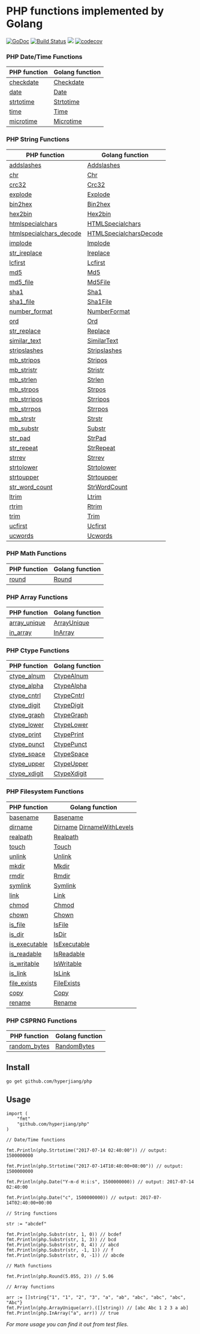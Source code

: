 # PHP functions implemented by Golang

[![GoDoc](https://godoc.org/github.com/hyperjiang/php?status.svg)](https://godoc.org/github.com/hyperjiang/php)
[![Build Status](https://travis-ci.org/hyperjiang/php.svg?branch=master)](https://travis-ci.org/hyperjiang/php)
[![](https://goreportcard.com/badge/github.com/hyperjiang/php)](https://goreportcard.com/report/github.com/hyperjiang/php)
[![codecov](https://codecov.io/gh/hyperjiang/php/branch/master/graph/badge.svg)](https://codecov.io/gh/hyperjiang/php)

### PHP Date/Time Functions

| PHP function                             | Golang function                          |
| ---------------------------------------- | ---------------------------------------- |
| [checkdate](https://php.net/manual/en/function.checkdate.php) | [Checkdate](https://godoc.org/github.com/hyperjiang/php#Checkdate) |
| [date](https://php.net/manual/en/function.date.php) | [Date](https://godoc.org/github.com/hyperjiang/php#Date) |
| [strtotime](https://php.net/manual/en/function.strtotime.php) | [Strtotime](https://godoc.org/github.com/hyperjiang/php#Strtotime) |
| [time](https://php.net/manual/en/function.time.php) | [Time](https://godoc.org/github.com/hyperjiang/php#Time) |
| [microtime](https://php.net/manual/en/function.microtime.php) | [Microtime](https://godoc.org/github.com/hyperjiang/php#Microtime) |

### PHP String Functions

| PHP function                             | Golang function                          |
| ---------------------------------------- | ---------------------------------------- |
| [addslashes](https://php.net/manual/en/function.addslashes.php) | [Addslashes](https://godoc.org/github.com/hyperjiang/php#Addslashes) |
| [chr](https://php.net/manual/en/function.chr.php) | [Chr](https://godoc.org/github.com/hyperjiang/php#Chr) |
| [crc32](https://php.net/manual/en/function.crc32.php) | [Crc32](https://godoc.org/github.com/hyperjiang/php#Crc32) |
| [explode](https://php.net/manual/en/function.explode.php) | [Explode](https://godoc.org/github.com/hyperjiang/php#Explode) |
| [bin2hex](https://php.net/manual/en/function.bin2hex.php) | [Bin2hex](https://godoc.org/github.com/hyperjiang/php#Bin2hex) |
| [hex2bin](https://php.net/manual/en/function.hex2bin.php) | [Hex2bin](https://godoc.org/github.com/hyperjiang/php#Hex2bin) |
| [htmlspecialchars](https://php.net/manual/en/function.htmlspecialchars.php) | [HTMLSpecialchars](https://godoc.org/github.com/hyperjiang/php#HTMLSpecialchars) |
| [htmlspecialchars_decode](https://php.net/manual/en/function.htmlspecialchars-decode.php) | [HTMLSpecialcharsDecode](https://godoc.org/github.com/hyperjiang/php#HTMLSpecialcharsDecode) |
| [implode](https://php.net/manual/en/function.implode.php) | [Implode](https://godoc.org/github.com/hyperjiang/php#Implode) |
| [str_ireplace](https://php.net/manual/en/function.str-ireplace.php) | [Ireplace](https://godoc.org/github.com/hyperjiang/php#Ireplace) |
| [lcfirst](https://php.net/manual/en/function.lcfirst.php) | [Lcfirst](https://godoc.org/github.com/hyperjiang/php#Lcfirst) |
| [md5](https://php.net/manual/en/function.md5.php) | [Md5](https://godoc.org/github.com/hyperjiang/php#Md5) |
| [md5_file](https://php.net/manual/en/function.md5-file.php) | [Md5File](https://godoc.org/github.com/hyperjiang/php#Md5File) |
| [sha1](https://php.net/manual/en/function.sha1.php) | [Sha1](https://godoc.org/github.com/hyperjiang/php#Sha1) |
| [sha1_file](https://php.net/manual/en/function.sha1-file.php) | [Sha1File](https://godoc.org/github.com/hyperjiang/php#Sha1File) |
| [number_format](https://php.net/manual/en/function.number-format.php) | [NumberFormat](https://godoc.org/github.com/hyperjiang/php#NumberFormat) |
| [ord](https://php.net/manual/en/function.ord.php) | [Ord](https://godoc.org/github.com/hyperjiang/php#Ord) |
| [str_replace](https://php.net/manual/en/function.str-replace.php) | [Replace](https://godoc.org/github.com/hyperjiang/php#Replace) |
| [similar_text](https://php.net/manual/en/function.similar-text.php) | [SimilarText](https://godoc.org/github.com/hyperjiang/php#SimilarText) |
| [stripslashes](https://php.net/manual/en/function.stripslashes.php) | [Stripslashes](https://godoc.org/github.com/hyperjiang/php#Stripslashes) |
| [mb_stripos](https://php.net/manual/en/function.mb-stripos.php) | [Stripos](https://godoc.org/github.com/hyperjiang/php#Stripos) |
| [mb_stristr](https://php.net/manual/en/function.mb-stristr.php) | [Stristr](https://godoc.org/github.com/hyperjiang/php#Stristr) |
| [mb_strlen](https://php.net/manual/en/function.mb-strlen.php) | [Strlen](https://godoc.org/github.com/hyperjiang/php#Strlen) |
| [mb_strpos](https://php.net/manual/en/function.mb-strpos.php) | [Strpos](https://godoc.org/github.com/hyperjiang/php#Strpos) |
| [mb_strripos](https://php.net/manual/en/function.mb-strripos.php) | [Strripos](https://godoc.org/github.com/hyperjiang/php#Strripos) |
| [mb_strrpos](https://php.net/manual/en/function.mb-strrpos.php) | [Strrpos](https://godoc.org/github.com/hyperjiang/php#Strrpos) |
| [mb_strstr](https://php.net/manual/en/function.mb-strstr.php) | [Strstr](https://godoc.org/github.com/hyperjiang/php#Strstr) |
| [mb_substr](https://php.net/manual/en/function.mb-substr.php) | [Substr](https://godoc.org/github.com/hyperjiang/php#Substr) |
| [str_pad](https://php.net/manual/en/function.str-pad.php) | [StrPad](https://godoc.org/github.com/hyperjiang/php#StrPad) |
| [str_repeat](https://php.net/manual/en/function.str-repeat.php) | [StrRepeat](https://godoc.org/github.com/hyperjiang/php#StrRepeat) |
| [strrev](https://php.net/manual/en/function.strrev.php) | [Strrev](https://godoc.org/github.com/hyperjiang/php#Strrev) |
| [strtolower](https://php.net/manual/en/function.strtolower.php) | [Strtolower](https://godoc.org/github.com/hyperjiang/php#Strtolower) |
| [strtoupper](https://php.net/manual/en/function.strtoupper.php) | [Strtoupper](https://godoc.org/github.com/hyperjiang/php#Strtoupper) |
| [str_word_count](https://php.net/manual/en/function.str-word-count.php) | [StrWordCount](https://godoc.org/github.com/hyperjiang/php#StrWordCount) |
| [ltrim](https://php.net/manual/en/function.ltrim.php) | [Ltrim](https://godoc.org/github.com/hyperjiang/php#Ltrim) |
| [rtrim](https://php.net/manual/en/function.rtrim.php) | [Rtrim](https://godoc.org/github.com/hyperjiang/php#Rtrim) |
| [trim](https://php.net/manual/en/function.trim.php) | [Trim](https://godoc.org/github.com/hyperjiang/php#Trim) |
| [ucfirst](https://php.net/manual/en/function.ucfirst.php) | [Ucfirst](https://godoc.org/github.com/hyperjiang/php#Ucfirst) |
| [ucwords](https://php.net/manual/en/function.ucwords.php) | [Ucwords](https://godoc.org/github.com/hyperjiang/php#Ucwords) |

### PHP Math Functions

| PHP function                                         | Golang function                                            |
| ---------------------------------------------------- | ---------------------------------------------------------- |
| [round](https://php.net/manual/en/function.round.php) | [Round](https://godoc.org/github.com/hyperjiang/php#Round) |

### PHP Array Functions

| PHP function                                                 | Golang function                                              |
| ------------------------------------------------------------ | ------------------------------------------------------------ |
| [array_unique](https://php.net/manual/en/function.array-unique.php) | [ArrayUnique](https://godoc.org/github.com/hyperjiang/php#ArrayUnique) |
| [in_array](https://php.net/manual/en/function.in-array.php) | [InArray](https://godoc.org/github.com/hyperjiang/php#InArray) |

### PHP Ctype Functions

| PHP function                                         | Golang function                                            |
| ---------------------------------------------------- | ---------------------------------------------------------- |
| [ctype_alnum](https://php.net/manual/en/function.ctype-alnum.php) | [CtypeAlnum](https://godoc.org/github.com/hyperjiang/php#CtypeAlnum) |
| [ctype_alpha](https://php.net/manual/en/function.ctype-alpha.php) | [CtypeAlpha](https://godoc.org/github.com/hyperjiang/php#CtypeAlpha) |
| [ctype_cntrl](https://php.net/manual/en/function.ctype-cntrl.php) | [CtypeCntrl](https://godoc.org/github.com/hyperjiang/php#CtypeCntrl) |
| [ctype_digit](https://php.net/manual/en/function.ctype-digit.php) | [CtypeDigit](https://godoc.org/github.com/hyperjiang/php#CtypeDigit) |
| [ctype_graph](https://php.net/manual/en/function.ctype-graph.php) | [CtypeGraph](https://godoc.org/github.com/hyperjiang/php#CtypeGraph) |
| [ctype_lower](https://php.net/manual/en/function.ctype-lower.php) | [CtypeLower](https://godoc.org/github.com/hyperjiang/php#CtypeLower) |
| [ctype_print](https://php.net/manual/en/function.ctype-print.php) | [CtypePrint](https://godoc.org/github.com/hyperjiang/php#CtypePrint) |
| [ctype_punct](https://php.net/manual/en/function.ctype-punct.php) | [CtypePunct](https://godoc.org/github.com/hyperjiang/php#CtypePunct) |
| [ctype_space](https://php.net/manual/en/function.ctype-space.php) | [CtypeSpace](https://godoc.org/github.com/hyperjiang/php#CtypeSpace) |
| [ctype_upper](https://php.net/manual/en/function.ctype-upper.php) | [CtypeUpper](https://godoc.org/github.com/hyperjiang/php#CtypeUpper) |
| [ctype_xdigit](https://php.net/manual/en/function.ctype-xdigit.php) | [CtypeXdigit](https://godoc.org/github.com/hyperjiang/php#CtypeXdigit) |

### PHP Filesystem Functions

| PHP function                                         | Golang function                                            |
| ---------------------------------------------------- | ---------------------------------------------------------- |
| [basename](https://www.php.net/manual/en/function.basename.php) | [Basename](https://godoc.org/github.com/hyperjiang/php#Basename) |
| [dirname](https://www.php.net/manual/en/function.dirname.php) | [Dirname](https://godoc.org/github.com/hyperjiang/php#Dirname) [DirnameWithLevels](https://godoc.org/github.com/hyperjiang/php#DirnameWithLevels) |
| [realpath](https://www.php.net/manual/en/function.realpath.php) | [Realpath](https://godoc.org/github.com/hyperjiang/php#realpath) |
| [touch](https://www.php.net/manual/en/function.touch.php) | [Touch](https://godoc.org/github.com/hyperjiang/php#Touch) |
| [unlink](https://www.php.net/manual/en/function.unlink.php) | [Unlink](https://godoc.org/github.com/hyperjiang/php#Unlink) |
| [mkdir](https://www.php.net/manual/en/function.mkdir.php) | [Mkdir](https://godoc.org/github.com/hyperjiang/php#Mkdir) |
| [rmdir](https://www.php.net/manual/en/function.rmdir.php) | [Rmdir](https://godoc.org/github.com/hyperjiang/php#Rmdir) |
| [symlink](https://www.php.net/manual/en/function.symlink.php) | [Symlink](https://godoc.org/github.com/hyperjiang/php#Symlink) |
| [link](https://www.php.net/manual/en/function.link.php) | [Link](https://godoc.org/github.com/hyperjiang/php#Link) |
| [chmod](https://www.php.net/manual/en/function.chmod.php) | [Chmod](https://godoc.org/github.com/hyperjiang/php#Chmod) |
| [chown](https://www.php.net/manual/en/function.chown.php) | [Chown](https://godoc.org/github.com/hyperjiang/php#Chown) |
| [is_file](https://www.php.net/manual/en/function.is-file.php) | [IsFile](https://godoc.org/github.com/hyperjiang/php#IsFile) |
| [is_dir](https://www.php.net/manual/en/function.is-dir.php) | [IsDir](https://godoc.org/github.com/hyperjiang/php#IsDir) |
| [is_executable](https://www.php.net/manual/en/function.is-executable.php) | [IsExecutable](https://godoc.org/github.com/hyperjiang/php#IsExecutable) |
| [is_readable](https://www.php.net/manual/en/function.is-readable.php) | [IsReadable](https://godoc.org/github.com/hyperjiang/php#IsReadable) |
| [is_writable](https://www.php.net/manual/en/function.is-writable.php) | [IsWritable](https://godoc.org/github.com/hyperjiang/php#IsWritable) |
| [is_link](https://www.php.net/manual/en/function.is-link.php) | [IsLink](https://godoc.org/github.com/hyperjiang/php#IsLink) |
| [file_exists](https://www.php.net/manual/en/function.file-exists.php) | [FileExists](https://godoc.org/github.com/hyperjiang/php#FileExists) |
| [copy](https://www.php.net/manual/en/function.copy.php) | [Copy](https://godoc.org/github.com/hyperjiang/php#Copy) |
| [rename](https://www.php.net/manual/en/function.rename.php) | [Rename](https://godoc.org/github.com/hyperjiang/php#Rename) |

### PHP CSPRNG Functions

| PHP function                                         | Golang function                                            |
| ---------------------------------------------------- | ---------------------------------------------------------- |
| [random_bytes](https://php.net/manual/en/function.random-bytes.php) | [RandomBytes](https://godoc.org/github.com/hyperjiang/php#RandomBytes) |


## Install

```
go get github.com/hyperjiang/php
```

## Usage

```
import (
    "fmt"
    "github.com/hyperjiang/php"
)

// Date/Time functions

fmt.Println(php.Strtotime("2017-07-14 02:40:00")) // output: 1500000000

fmt.Println(php.Strtotime("2017-07-14T10:40:00+08:00")) // output: 1500000000

fmt.Println(php.Date("Y-m-d H:i:s", 1500000000)) // output: 2017-07-14 02:40:00

fmt.Println(php.Date("c", 1500000000)) // output: 2017-07-14T02:40:00+00:00

// String functions

str := "abcdef"

fmt.Println(php.Substr(str, 1, 0)) // bcdef
fmt.Println(php.Substr(str, 1, 3)) // bcd
fmt.Println(php.Substr(str, 0, 4)) // abcd
fmt.Println(php.Substr(str, -1, 1)) // f
fmt.Println(php.Substr(str, 0, -1)) // abcde

// Math functions

fmt.Println(php.Round(5.055, 2)) // 5.06

// Array functions

arr := []string{"1", "1", "2", "3", "a", "ab", "abc", "abc", "abc", "Abc"}
fmt.Println(php.ArrayUnique(arr).([]string)) // [abc Abc 1 2 3 a ab]
fmt.Println(php.InArray("a", arr)) // true

```

*For more usage you can find it out from test files.*
